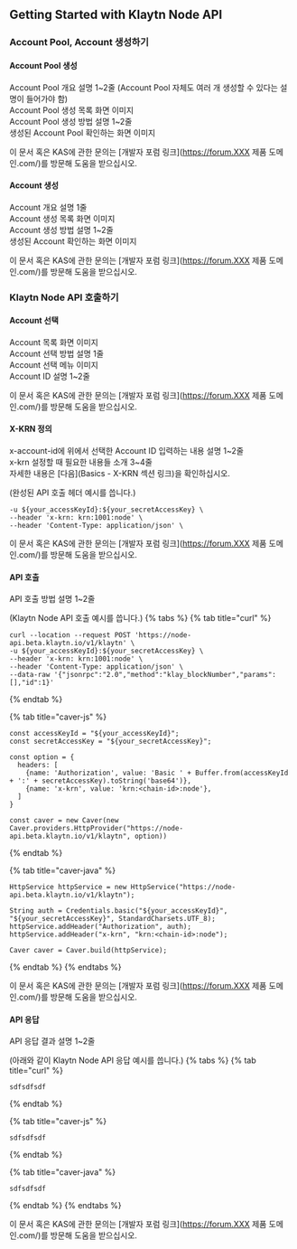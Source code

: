 ##  Getting Started with Klaytn Node API
### Account Pool, Account 생성하기
#### Account Pool 생성
Account Pool 개요 설명 1~2줄 (Account Pool 자체도 여러 개 생성할 수 있다는 설명이 들어가야 함)  
Account Pool 생성 목록 화면 이미지  
Account Pool 생성 방법 설명 1~2줄  
생성된 Account Pool 확인하는 화면 이미지  
   
이 문서 혹은 KAS에 관한 문의는 [개발자 포럼 링크](https://forum.XXX 제품 도메인.com/)를 방문해 도움을 받으십시오.  

#### Account 생성
Account 개요 설명 1줄  
Account 생성 목록 화면 이미지  
Account 생성 방법 설명 1~2줄  
생성된 Account 확인하는 화면 이미지  
   
이 문서 혹은 KAS에 관한 문의는 [개발자 포럼 링크](https://forum.XXX 제품 도메인.com/)를 방문해 도움을 받으십시오.  

### Klaytn Node API 호출하기
#### Account 선택
Account 목록 화면 이미지  
Account 선택 방법 설명 1줄  
Account 선택 메뉴 이미지  
Account ID 설명 1~2줄  
   
이 문서 혹은 KAS에 관한 문의는 [개발자 포럼 링크](https://forum.XXX 제품 도메인.com/)를 방문해 도움을 받으십시오.  

#### X-KRN 정의
x-account-id에 위에서 선택한 Account ID 입력하는 내용 설명 1~2줄  
x-krn 설정할 때 필요한 내용들 소개 3~4줄  
자세한 내용은 [다음](Basics - X-KRN 섹션 링크)을 확인하십시오.  
   
(완성된 API 호출 헤더 예시를 씁니다.)
```text
-u ${your_accessKeyId}:${your_secretAccessKey} \
--header 'x-krn: krn:1001:node' \
--header 'Content-Type: application/json' \
```
   
이 문서 혹은 KAS에 관한 문의는 [개발자 포럼 링크](https://forum.XXX 제품 도메인.com/)를 방문해 도움을 받으십시오.  

#### API 호출
API 호출 방법 설명 1~2줄  
   
(Klaytn Node API 호출 예시를 씁니다.)
{% tabs %}
{% tab title="curl" %}
```text
curl --location --request POST 'https://node-api.beta.klaytn.io/v1/klaytn' \
-u ${your_accessKeyId}:${your_secretAccessKey} \
--header 'x-krn: krn:1001:node' \
--header 'Content-Type: application/json' \
--data-raw '{"jsonrpc":"2.0","method":"klay_blockNumber","params":[],"id":1}'
```
{% endtab %}

{% tab title="caver-js" %}
```text
const accessKeyId = "${your_accessKeyId}";
const secretAccessKey = "${your_secretAccessKey}";

const option = {
  headers: [
    {name: 'Authorization', value: 'Basic ' + Buffer.from(accessKeyId + ':' + secretAccessKey).toString('base64')},
    {name: 'x-krn', value: 'krn:<chain-id>:node'},
  ]
}

const caver = new Caver(new Caver.providers.HttpProvider("https://node-api.beta.klaytn.io/v1/klaytn", option))
```
{% endtab %}

{% tab title="caver-java" %}
```text
HttpService httpService = new HttpService("https://node-api.beta.klaytn.io/v1/klaytn");

String auth = Credentials.basic("${your_accessKeyId}", "${your_secretAccessKey}", StandardCharsets.UTF_8);
httpService.addHeader("Authorization", auth);
httpService.addHeader("x-krn", "krn:<chain-id>:node");

Caver caver = Caver.build(httpService);
```
{% endtab %}
{% endtabs %}
   
이 문서 혹은 KAS에 관한 문의는 [개발자 포럼 링크](https://forum.XXX 제품 도메인.com/)를 방문해 도움을 받으십시오.  

#### API 응답
API 응답 결과 설명 1~2줄  
   
(아래와 같이 Klaytn Node API 응답 예시를 씁니다.)
{% tabs %}
{% tab title="curl" %}
```text
sdfsdfsdf
```
{% endtab %}

{% tab title="caver-js" %}
```text
sdfsdfsdf
```
{% endtab %}

{% tab title="caver-java" %}
```text
sdfsdfsdf
```
{% endtab %}
{% endtabs %}
   
이 문서 혹은 KAS에 관한 문의는 [개발자 포럼 링크](https://forum.XXX 제품 도메인.com/)를 방문해 도움을 받으십시오.  